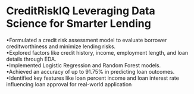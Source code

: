 # CreditRiskIQ Leveraging Data Science for Smarter Lending<br>
•Formulated a credit risk assessment model to evaluate borrower creditworthiness and minimize lending risks.<br>
•Explored factors like credit history, income, employment length, and loan details through EDA.<br>
•Implemented Logistic Regression and Random Forest models.<br>
•Achieved an accuracy of up to 91.75% in predicting loan outcomes.<br>
•Identified key features like loan percent income and loan interest rate influencing loan approval for real-world application<br>
